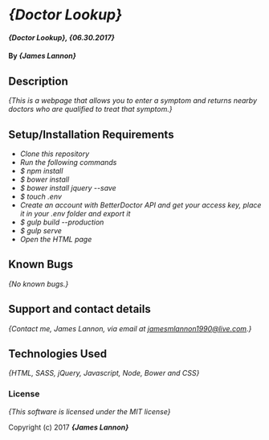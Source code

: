 # _{Doctor Lookup}_

#### _{Doctor Lookup}, {06.30.2017}_

#### By _**{James Lannon}**_

## Description

_{This is a webpage that allows you to enter a symptom and returns nearby doctors who are qualified to treat that symptom.}_

## Setup/Installation Requirements

* _Clone this repository_
* _Run the following commands_
* _$ npm install_
* _$ bower install_
* _$ bower install jquery --save_
* _$ touch .env_
* _Create an account with BetterDoctor API and get your access key, place it in your .env folder and export it_
* _$ gulp build --production_
* _$ gulp serve_
* _Open the HTML page_


## Known Bugs

_{No known bugs.}_

## Support and contact details

_{Contact me, James Lannon, via email at jamesmlannon1990@live.com.}_

## Technologies Used

_{HTML, SASS, jQuery, Javascript, Node, Bower and CSS}_

### License

*{This software is licensed under the MIT license}*

Copyright (c) 2017 **_{James Lannon}_**
